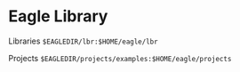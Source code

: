 Eagle Library
=============

Libraries
`$EAGLEDIR/lbr:$HOME/eagle/lbr`

Projects
`$EAGLEDIR/projects/examples:$HOME/eagle/projects`
